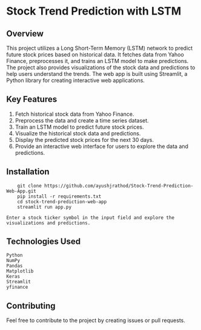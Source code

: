 # Stock Trend Prediction with LSTM

## Overview

This project utilizes a Long Short-Term Memory (LSTM) network to predict future stock prices based on historical data.
It fetches data from Yahoo Finance, preprocesses it, and trains an LSTM model to make predictions.
The project also provides visualizations of the stock data and predictions to help users understand the trends.
The web app is built using Streamlit, a Python library for creating interactive web applications.

## Key Features

1. Fetch historical stock data from Yahoo Finance.
2. Preprocess the data and create a time series dataset.
3. Train an LSTM model to predict future stock prices.
4. Visualize the historical stock data and predictions.
5. Display the predicted stock prices for the next 30 days.
6. Provide an interactive web interface for users to explore the data and predictions.

## Installation

```
    git clone https://github.com/ayushjrathod/Stock-Trend-Prediction-Web-App.git
    pip install -r requirements.txt
    cd stock-trend-prediction-web-app
    streamlit run app.py
```

    Enter a stock ticker symbol in the input field and explore the visualizations and predictions.

## Technologies Used

    Python
    NumPy
    Pandas
    Matplotlib
    Keras
    Streamlit
    yfinance

## Contributing

Feel free to contribute to the project by creating issues or pull requests.
